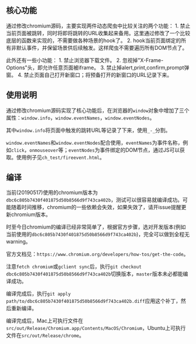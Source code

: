 ## 核心功能

通过修改chromium源码，主要实现两件动态爬虫中比较关注的两个功能：
    1. 禁止当前页面被跳转，同时将即将跳转的URL收集起来备用。这里通过修改了一个比较底层的函数来实现的，不需要做各种场景的hook了。
    2. hook当前页面绑定的所有非默认事件，并保留场景供后续触发。这样爬虫不需要遍历所有DOM节点了。


此外还有一些小功能：
    1. 禁止浏览器下载文件。
    2. 忽视掉"X-Frame-Options"头，即允许任意页面被iframe。
    3. 禁止掉alert,print,confirm,prompt弹窗。
    4. 禁止页面自己打开新窗口；将预备打开的新窗口的URL记录下来。

## 使用说明

通过修改chromium源码实现了核心功能后，在浏览器的`window`对象中增加了三个属性：`window.info`，`window.eventNames`，`window.eventNodes`。

其中`window.info`将页面中触发的跳转URL等记录了下来，使用`_-_`分割。

`window.eventNames`和`window.eventNodes`配合使用，`eventNames`为事件名称，例如`click`，`onmouseover`等；`eventNodes`为事件绑定的DOM节点，通过JS可以获取。使用例子见`ch_test/fireevent.html`。

## 编译

当前(20190517)使用的chromium版本为`dbc6c805b7430f401875d50b8566d9f743ca402b`，测试可以很容易就编译成功。可能随着时间推移，chromium的一些依赖会失效，如果失效了，请开issue提醒更新chromium版本。

时至今日chromium的编译已经非常简单了，根据官方步骤，选对开发版本(例如当前使用的`dbc6c805b7430f401875d50b8566d9f743ca402b`)，完全可以做到全程无warning。

官方文档见：`https://www.chromium.org/developers/how-tos/get-the-code`。

注意`fetch chromium`或`gclient sync`后，执行`git checkout dbc6c805b7430f401875d50b8566d9f743ca402b`切换版本，`master`版本未必都能编译成功。

编译完成后，执行`git apply path/to/dbc6c805b7430f401875d50b8566d9f743ca402b.diff`应用这个补丁，然后重新编译。

编译完成后，Mac上可执行文件在`src/out/Release/Chromium.app/Contents/MacOS/Chromium`，Ubuntu上可执行文件在`src/out/Release/chrome`。



















